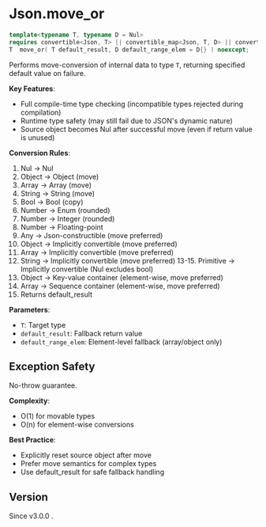 # **Json.move_or**

```cpp
template<typename T, typename D = Nul>
requires convertible<Json, T> || convertible_map<Json, T, D> || convertible_array<Json, T, D>
T  move_or( T default_result, D default_range_elem = D{} ) noexcept;
```

Performs move-conversion of internal data to type `T`, returning specified default value on failure.

**Key Features**:
- Full compile-time type checking (incompatible types rejected during compilation)
- Runtime type safety (may still fail due to JSON's dynamic nature)
- Source object becomes Nul after successful move (even if return value is unused)

**Conversion Rules**:
1. Nul → Nul
2. Object → Object (move)
3. Array → Array (move)
4. String → String (move)
5. Bool → Bool (copy)
6. Number → Enum (rounded)
7. Number → Integer (rounded)
8. Number → Floating-point
9. Any → Json-constructible (move preferred)
10. Object → Implicitly convertible (move preferred)
11. Array → Implicitly convertible (move preferred)
12. String → Implicitly convertible (move preferred)
    13-15. Primitive → Implicitly convertible (Nul excludes bool)
16. Object → Key-value container (element-wise, move preferred)
17. Array → Sequence container (element-wise, move preferred)
18. Returns default_result

**Parameters**:
- `T`: Target type
- `default_result`: Fallback return value
- `default_range_elem`: Element-level fallback (array/object only)

## Exception Safety

No-throw guarantee.

**Complexity**:
- O(1) for movable types
- O(n) for element-wise conversions

**Best Practice**:
- Explicitly reset source object after move
- Prefer move semantics for complex types
- Use default_result for safe fallback handling

## Version

Since v3.0.0 .
